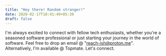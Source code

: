 ```yaml
---
title: "Hey there! Random stranger!"
date: 2020-02-17T18:41:49+05:30
draft: false
--- 
```

I'm always excited to connect with fellow tech enthusiasts, whether you're a seasoned software professional or just starting your journey in the world of software. Feel free to drop an email @ "reach-ish@proton.me". Alternatively, I'm available @ Topmate. Let's connect.

<script
        src="https://topmate-embed.s3.ap-south-1.amazonaws.com/v1/topmate-embed.js"
        user-profile="https://topmate.io/embed/profile/ish_abbi?theme=D5534D"
        btn-style='{"backgroundColor":"#000","color":"#fff","border":"1px solid #000"}'
        embed-version="v1"
        button-text="Let's Connect"
        position-right="43.25%"
        position-bottom="100px"
        custom-padding="0px"
        custom-font-size="16px"
        custom-font-weight="500"
        custom-width="200px"
        async=""
        defer=""
></script>